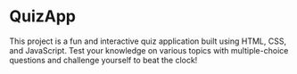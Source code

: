 # QuizApp
This project is a fun and interactive quiz application built using HTML, CSS, and JavaScript. Test your knowledge on various topics with multiple-choice questions and challenge yourself to beat the clock!
